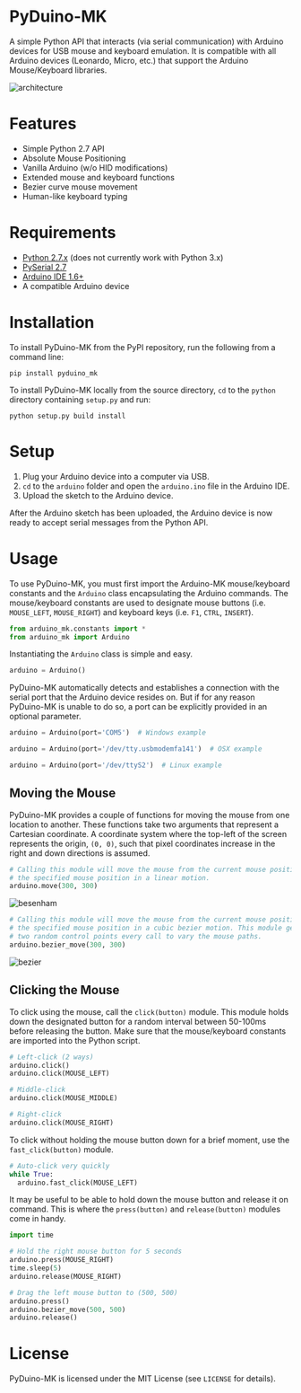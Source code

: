 # PyDuino-MK
A simple Python API that interacts (via serial communication) with Arduino devices for USB mouse and keyboard emulation. It is compatible with all Arduino devices (Leonardo, Micro, etc.) that support the Arduino Mouse/Keyboard libraries.

![architecture](https://cloud.githubusercontent.com/assets/10904556/8175573/34c2cbec-13a1-11e5-8274-ab77e87a1164.PNG)

# Features
* Simple Python 2.7 API
* Absolute Mouse Positioning
* Vanilla Arduino (w/o HID modifications)
* Extended mouse and keyboard functions
* Bezier curve mouse movement
* Human-like keyboard typing

# Requirements
* [Python 2.7.x](https://www.python.org/) (does not currently work with Python 3.x)
* [PySerial 2.7](http://pyserial.sourceforge.net/)
* [Arduino IDE 1.6+](http://www.arduino.cc/en/Main/Software)
* A compatible Arduino device

# Installation
To install PyDuino-MK from the PyPI repository, run the following from a command line:

```
pip install pyduino_mk
```
To install PyDuino-MK locally from the source directory, `cd` to the `python` directory containing `setup.py` and run:

```
python setup.py build install
```

# Setup
1. Plug your Arduino device into a computer via USB.
2. `cd` to the `arduino` folder and open the `arduino.ino` file in the Arduino IDE.
3. Upload the sketch to the Arduino device.

After the Arduino sketch has been uploaded, the Arduino device is now ready to accept serial messages from the Python API.

# Usage
To use PyDuino-MK, you must first import the Arduino-MK mouse/keyboard constants and the `Arduino` class encapsulating the Arduino commands. The mouse/keyboard constants are used to designate mouse buttons (i.e. `MOUSE_LEFT`, `MOUSE_RIGHT`) and keyboard keys (i.e. `F1`, `CTRL`, `INSERT`).

```python
from arduino_mk.constants import *
from arduino_mk import Arduino
```

Instantiating the `Arduino` class is simple and easy.

```python
arduino = Arduino()
```

PyDuino-MK automatically detects and establishes a connection with the serial port that the Arduino device resides on. But if for any reason PyDuino-MK is unable to do so, a port can be explicitly provided in an optional parameter.

```python
arduino = Arduino(port='COM5')  # Windows example
```

```python
arduino = Arduino(port='/dev/tty.usbmodemfa141')  # OSX example
```

```python
arduino = Arduino(port='/dev/ttyS2')  # Linux example
```

## Moving the Mouse
PyDuino-MK provides a couple of functions for moving the mouse from one location to another. These functions take two arguments that represent a Cartesian coordinate. A coordinate system where the top-left of the screen represents the origin, `(0, 0)`, such that pixel coordinates increase in the right and down directions is assumed.

```python
# Calling this module will move the mouse from the current mouse position to 
# the specified mouse position in a linear motion.
arduino.move(300, 300)
```
![besenham](https://cloud.githubusercontent.com/assets/10904556/8178406/a19b4b9c-13c2-11e5-847e-b364a73d7445.gif)

```python
# Calling this module will move the mouse from the current mouse position to 
# the specified mouse position in a cubic bezier motion. This module generates
# two random control points every call to vary the mouse paths.
arduino.bezier_move(300, 300)
```
![bezier](https://cloud.githubusercontent.com/assets/10904556/8178416/b67bfdae-13c2-11e5-9a39-234df8d34675.gif)

## Clicking the Mouse
To click using the mouse, call the `click(button)` module. This module holds down the designated button for a random interval between 50-100ms before releasing the button. Make sure that the mouse/keyboard constants are imported into the Python script.

```python
# Left-click (2 ways)
arduino.click()
arduino.click(MOUSE_LEFT)
```

```python
# Middle-click
arduino.click(MOUSE_MIDDLE)
```

```python
# Right-click
arduino.click(MOUSE_RIGHT)
```

To click without holding the mouse button down for a brief moment, use the `fast_click(button)` module.

```python
# Auto-click very quickly
while True:
  arduino.fast_click(MOUSE_LEFT)
```

It may be useful to be able to hold down the mouse button and release it on command. This is where the `press(button)` and `release(button)` modules come in handy.

```python
import time

# Hold the right mouse button for 5 seconds
arduino.press(MOUSE_RIGHT)
time.sleep(5)
arduino.release(MOUSE_RIGHT)
```

```python
# Drag the left mouse button to (500, 500)
arduino.press()
arduino.bezier_move(500, 500)
arduino.release()
```

# License
PyDuino-MK is licensed under the MIT License (see `LICENSE` for details).
